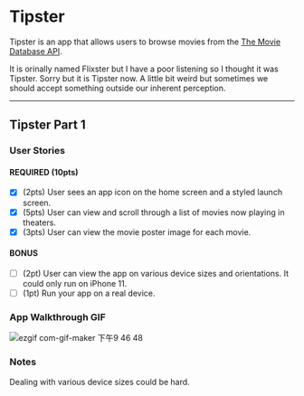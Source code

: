 # Tipster

Tipster is an app that allows users to browse movies from the [The Movie Database API](http://docs.themoviedb.apiary.io/#).

It is orinally named Flixster but I have a poor listening so I thought it was Tipster. Sorry but it is Tipster now. A little bit weird but sometimes we should accept something outside our inherent perception.

---

## Tipster Part 1

### User Stories

#### REQUIRED (10pts)
- [x] (2pts) User sees an app icon on the home screen and a styled launch screen.
- [x] (5pts) User can view and scroll through a list of movies now playing in theaters.
- [x] (3pts) User can view the movie poster image for each movie.

#### BONUS
- [ ] (2pt) User can view the app on various device sizes and orientations.
            It could only run on iPhone 11.
- [ ] (1pt) Run your app on a real device.

### App Walkthrough GIF

![ezgif com-gif-maker 下午9 46 48](https://user-images.githubusercontent.com/86068048/152626296-4952c5a7-43a2-404b-a58b-20e87f423c99.gif)


### Notes
Dealing with various device sizes could be hard.

